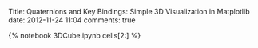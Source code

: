 Title: Quaternions and Key Bindings: Simple 3D Visualization in Matplotlib
date: 2012-11-24 11:04
comments: true

{% notebook 3DCube.ipynb cells[2:] %}
